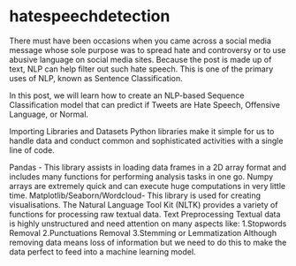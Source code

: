 # hatespeechdetection
There must have been occasions when you came across a social media message whose sole purpose was to spread hate and controversy or to use abusive language on social media sites. Because the post is made up of text, NLP can help filter out such hate speech. This is one of the primary uses of NLP, known as Sentence Classification.

In this post, we will learn how to create an NLP-based Sequence Classification model that can predict if Tweets are Hate Speech, Offensive Language, or Normal.

Importing Libraries and Datasets
Python libraries make it simple for us to handle data and conduct common and sophisticated activities with a single line of code.

Pandas - This library assists in loading data frames in a 2D array format and includes many functions for performing analysis tasks in one go.
Numpy arrays are extremely quick and can execute huge computations in very little time.
Matplotlib/Seaborn/Wordcloud- This library is used for creating visualisations.
The Natural Language Tool Kit (NLTK) provides a variety of functions for processing raw textual data.
Text Preprocessing
Textual data is highly unstructured and need attention on many aspects like:
1.Stopwords Removal
2.Punctuations Removal
3.Stemming or Lemmatization
Although removing data means loss of information but we need to do this to make the data perfect to feed into a machine learning model.
